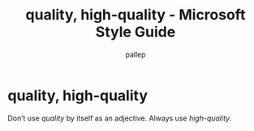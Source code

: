 ﻿---
title: quality, high-quality - Microsoft Style Guide
author: pallep
ms.author: pallep
ms.date: 01/19/2018
ms.topic: article
ms.prod: non-product-specific
---

# quality, high-quality

Don’t use *quality* by itself as an adjective. Always use *high-quality*.
